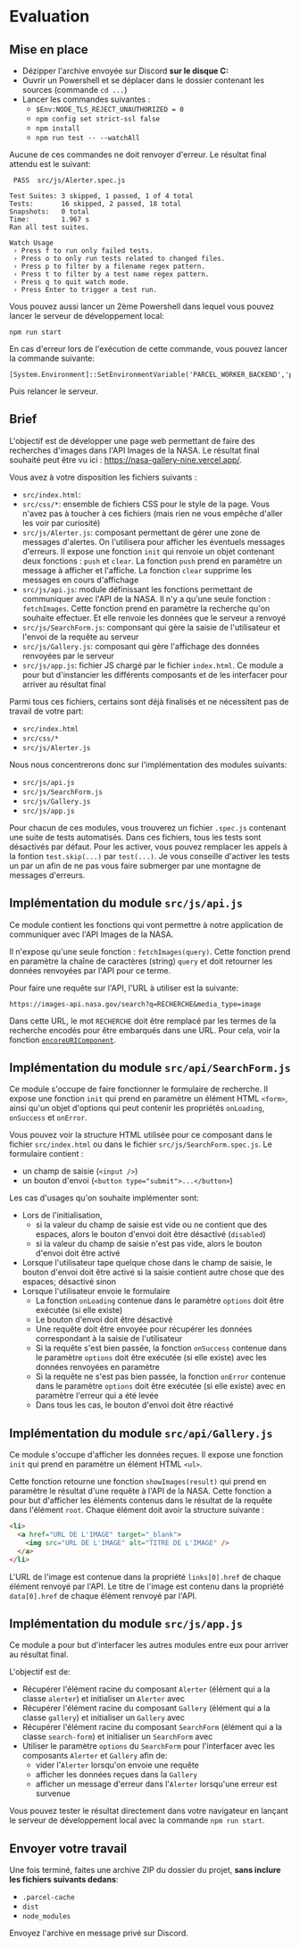 # Evaluation

## Mise en place

* Dézipper l'archive envoyée sur Discord **sur le disque C:**
* Ouvrir un Powershell et se déplacer dans le dossier contenant les sources (commande `cd ...`)
* Lancer les commandes suivantes :
  * `$Env:NODE_TLS_REJECT_UNAUTHORIZED = 0`
  * `npm config set strict-ssl false`
  * `npm install`
  * `npm run test -- --watchAll`

Aucune de ces commandes ne doit renvoyer d'erreur. Le résultat final attendu
est le suivant:

```console
 PASS  src/js/Alerter.spec.js

Test Suites: 3 skipped, 1 passed, 1 of 4 total
Tests:       16 skipped, 2 passed, 18 total
Snapshots:   0 total
Time:        1.967 s
Ran all test suites.

Watch Usage
 › Press f to run only failed tests.
 › Press o to only run tests related to changed files.
 › Press p to filter by a filename regex pattern.
 › Press t to filter by a test name regex pattern.
 › Press q to quit watch mode.
 › Press Enter to trigger a test run.
```

Vous pouvez aussi lancer un 2ème Powershell dans lequel vous pouvez lancer le serveur de développement local:

```console
npm run start
```

En cas d'erreur lors de l'exécution de cette commande, vous pouvez lancer la commande suivante:

```console
[System.Environment]::SetEnvironmentVariable('PARCEL_WORKER_BACKEND','process')
```

Puis relancer le serveur.

## Brief

L'objectif est de développer une page web permettant de faire des recherches
d'images dans l'API Images de la NASA. Le résultat final souhaité peut être vu
ici : https://nasa-gallery-nine.vercel.app/.

Vous avez à votre disposition les fichiers suivants :

* `src/index.html`: 
* `src/css/*`: ensemble de fichiers CSS pour le style de la page. Vous n'avez pas à toucher à ces fichiers (mais rien ne vous empêche d'aller les voir par curiosité)
* `src/js/Alerter.js`: composant permettant de gérer une zone de messages d'alertes. On l'utilisera pour afficher les éventuels messages d'erreurs. Il expose une fonction `init` qui renvoie un objet contenant deux fonctions : `push` et `clear`. La fonction `push` prend en paramètre un message à afficher et l'affiche. La fonction `clear` supprime les messages en cours d'affichage
* `src/js/api.js`: module définissant les fonctions permettant de communiquer avec l'API de la NASA. Il n'y a qu'une seule fonction : `fetchImages`. Cette fonction prend en paramètre la recherche qu'on souhaite effectuer. Et elle renvoie les données que le serveur a renvoyé
* `src/js/SearchForm.js`: componsant qui gère la saisie de l'utilisateur et l'envoi de la requête au serveur
* `src/js/Gallery.js`: composant qui gère l'affichage des données renvoyées par le serveur
* `src/js/app.js`: fichier JS chargé par le fichier `index.html`. Ce module a pour but d'instancier les différents composants et de les interfacer pour arriver au résultat final

Parmi tous ces fichiers, certains sont déjà finalisés et ne nécessitent pas de travail de votre part:

* `src/index.html`
* `src/css/*`
* `src/js/Alerter.js`

Nous nous concentrerons donc sur l'implémentation des modules suivants:

* `src/js/api.js`
* `src/js/SearchForm.js`
* `src/js/Gallery.js`
* `src/js/app.js`

Pour chacun de ces modules, vous trouverez un fichier `.spec.js` contenant une
suite de tests automatisés. Dans ces fichiers, tous les tests sont désactivés
par défaut. Pour les activer, vous pouvez remplacer les appels à la fontion
`test.skip(...)` par `test(...)`. Je vous conseille d'activer les tests un par
un afin de ne pas vous faire submerger par une montagne de messages d'erreurs.

## Implémentation du module `src/js/api.js`

Ce module contient les fonctions qui vont permettre à notre application de
communiquer avec l'API Images de la NASA.

Il n'expose qu'une seule fonction : `fetchImages(query)`. Cette fonction prend
en paramètre la chaîne de caractères (string) `query` et doit retourner les
données renvoyées par l'API pour ce terme.

Pour faire une requête sur l'API, l'URL à utiliser est la suivante:

```
https://images-api.nasa.gov/search?q=RECHERCHE&media_type=image
```

Dans cette URL, le mot `RECHERCHE` doit être remplacé par les termes de la
recherche encodés pour être embarqués dans une URL. Pour cela, voir la fonction
[`encoreURIComponent`](https://developer.mozilla.org/fr/docs/Web/JavaScript/Reference/Global_Objects/encodeURIComponent).

## Implémentation du module `src/api/SearchForm.js`

Ce module s'occupe de faire fonctionner le formulaire de recherche. Il expose
une fonction `init` qui prend en paramètre un élément HTML `<form>`, ainsi
qu'un objet d'options qui peut contenir les propriétés `onLoading`, `onSuccess`
et `onError`.

Vous pouvez voir la structure HTML utilisée pour ce composant dans le fichier
`src/index.html` ou dans le fichier `src/js/SearchForm.spec.js`. Le formulaire contient :

* un champ de saisie (`<input />`)
* un bouton d'envoi (`<button type="submit">...</button>`)

Les cas d'usages qu'on souhaite implémenter sont:

* Lors de l'initialisation,
  * si la valeur du champ de saisie est vide ou ne contient que des espaces, alors le bouton d'envoi doit être désactivé (`disabled`)
  * si la valeur du champ de saisie n'est pas vide, alors le bouton d'envoi doit être activé
* Lorsque l'utilisateur tape quelque chose dans le champ de saisie, le bouton d'envoi doit être activé si la saisie contient autre chose que des espaces; désactivé sinon
* Lorsque l'utilisateur envoie le formulaire
  * La fonction `onLoading` contenue dans le paramètre `options` doit être exécutée (si elle existe)
  * Le bouton d'envoi doit être désactivé
  * Une requête doit être envoyée pour récupérer les données correspondant à la saisie de l'utilisateur
  * Si la requête s'est bien passée, la fonction `onSuccess` contenue dans le paramètre `options` doit être exécutée (si elle existe) avec les données renvoyées en paramètre
  * Si la requête ne s'est pas bien passée, la fonction `onError` contenue dans le paramètre `options` doit être exécutée (si elle existe) avec en paramètre l'erreur qui a été levée
  * Dans tous les cas, le bouton d'envoi doit être réactivé

## Implémentation du module `src/api/Gallery.js`

Ce module s'occupe d'afficher les données reçues. Il expose une fonction `init`
qui prend en paramètre un élément HTML `<ul>`.

Cette fonction retourne une fonction `showImages(result)` qui prend en
paramètre le résultat d'une requête à l'API de la NASA. Cette fonction a pour
but d'afficher les éléments contenus dans le résultat de la requête dans
l'élément `root`. Chaque élément doit avoir la structure suivante :

```html
<li>
  <a href="URL DE L'IMAGE" target="_blank">
    <img src="URL DE L'IMAGE" alt="TITRE DE L'IMAGE" />
  </a>
</li>
```

L'URL de l'image est contenue dans la propriété `links[0].href` de chaque
élément renvoyé par l'API. Le titre de l'image est contenu dans la propriété
`data[0].href` de chaque élément renvoyé par l'API.

## Implémentation du module `src/js/app.js`

Ce module a pour but d'interfacer les autres modules entre eux pour arriver au
résultat final.

L'objectif est de:

* Récupérer l'élément racine du composant `Alerter` (élément qui a la classe `alerter`) et initialiser un `Alerter` avec
* Récupérer l'élément racine du composant `Gallery` (élément qui a la classe `gallery`) et initialiser un `Gallery` avec
* Récupérer l'élément racine du composant `SearchForm` (élément qui a la classe `search-form`) et initialiser un `SearchForm` avec
* Utiliser le paramètre `options` du `SearchForm` pour l'interfacer avec les composants `Alerter` et `Gallery` afin de:
  * vider l'`Alerter` lorsqu'on envoie une requête
  * afficher les données reçues dans la `Gallery`
  * afficher un message d'erreur dans l'`Alerter` lorsqu'une erreur est survenue

Vous pouvez tester le résultat directement dans votre navigateur en lançant le serveur de développement local avec la commande `npm run start`.

## Envoyer votre travail

Une fois terminé, faites une archive ZIP du dossier du projet, **sans inclure les fichiers suivants dedans**:

* `.parcel-cache`
* `dist`
* `node_modules`

Envoyez l'archive en message privé sur Discord.
